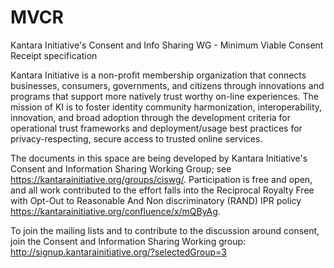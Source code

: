 # MVCR
Kantara Initiative's Consent and Info Sharing WG - Minimum Viable Consent Receipt specification

Kantara Initiative is a non-profit membership organization that connects
businesses, consumers, governments, and citizens through innovations and
programs that support more natively trust worthy on-line experiences.
The mission of KI is to foster identity community harmonization,
interoperability, innovation, and broad adoption through the development
criteria for operational trust frameworks and deployment/usage best
practices for privacy-respecting, secure access to trusted online services.

The documents in this space are being developed by Kantara Initiative's
Consent and Information Sharing Working Group; see
<https://kantarainitiative.org/groups/ciswg/>.  Participation is free
and open, and all work contributed to the effort falls into the
Reciprocal Royalty Free with Opt-Out to Reasonable And Non
discriminatory (RAND) IPR policy
<https://kantarainitiative.org/confluence/x/mQByAg>.

To join the mailing lists and to contribute to the discussion around
consent, join the Consent and Information Sharing Working group:
<http://signup.kantarainitiative.org/?selectedGroup=3>

